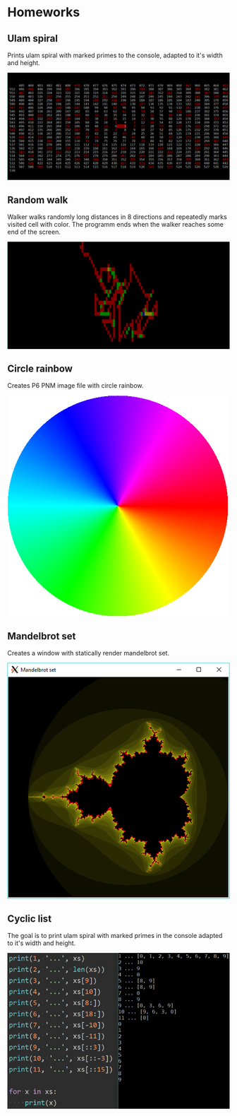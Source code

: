 # Homeworks

## Ulam spiral

Prints ulam spiral with marked primes to the console, adapted to it's width and height.

![](_screenshot/01-ulam-spiral.png)

## Random walk

Walker walks randomly long distances in 8 directions and repeatedly marks visited cell with color. The programm ends when the walker reaches some end of the screen.

![](_screenshot/02-random-walk.png)

## Circle rainbow

Creates P6 PNM image file with circle rainbow.

![](_screenshot/03-circle-rainbow.png)

## Mandelbrot set

Creates a window with statically render mandelbrot set.

![](_screenshot/04-mandelbrot-set.png)

## Cyclic list

The goal is to print ulam spiral with marked primes in the console adapted to it's width and height.

![](_screenshot/05-cyclic-list.png)

